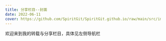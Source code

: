 ```yaml
---
title: 分享栏目--封面
date: 2022-06-11
cover: https://github.com/SpiritGit/SpiritGit.github.io/raw/main/src/images/covers/share.jpeg
---
```


欢迎来到我的转载与分享栏目，具体见左侧导航栏